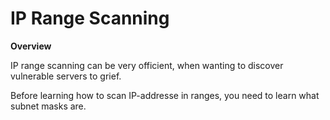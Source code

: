 # IP Range Scanning

**Overview**

IP range scanning can be very officient, when wanting to discover vulnerable servers to grief.

Before learning how to scan IP-addresse in ranges, you need to learn what subnet masks are.